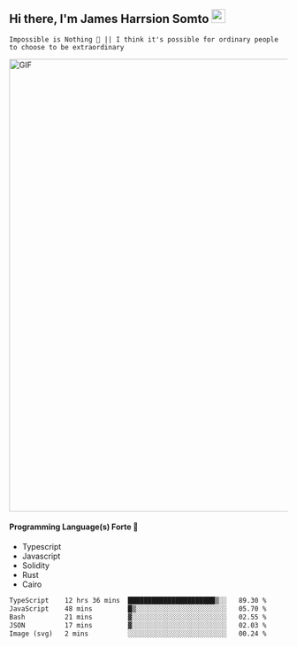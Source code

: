 ## Hi there, I'm James Harrsion Somto <img src="https://media.giphy.com/media/hvRJCLFzcasrR4ia7z/giphy.gif" width="25px">

`Impossible is Nothing 🚀 || I think it's possible for ordinary people to choose to be extraordinary`

 
<img align="center" alt="GIF" src="https://github.com/Gapur/Gapur/blob/master/coding.gif?raw=true" width="818px" height="818px" />


#### Programming Language(s) Forte 🚀
- Typescript
- Javascript
- Solidity
- Rust
- Cairo



<!--START_SECTION:waka-->

```txt
TypeScript    12 hrs 36 mins  ██████████████████████▒░░   89.30 %
JavaScript    48 mins         █▒░░░░░░░░░░░░░░░░░░░░░░░   05.70 %
Bash          21 mins         ▓░░░░░░░░░░░░░░░░░░░░░░░░   02.55 %
JSON          17 mins         ▓░░░░░░░░░░░░░░░░░░░░░░░░   02.03 %
Image (svg)   2 mins          ░░░░░░░░░░░░░░░░░░░░░░░░░   00.24 %
```

<!--END_SECTION:waka-->
<br />
<br />
<br />







